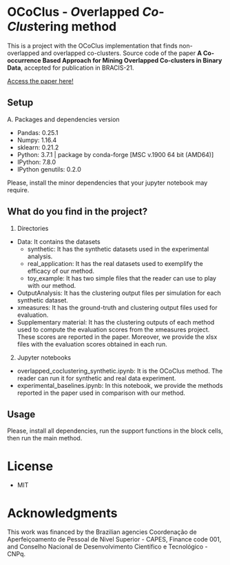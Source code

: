 # OCoClus - <i>O</i>verlapped <i>Co</i>-<i>Clus</i>tering method

This is a project with the OCoClus implementation that finds non-overlapped and overlapped co-clusters.
Source code of the paper **A Co-occurrence Based Approach for Mining Overlapped Co-clusters in Binary Data**, accepted for publication in BRACIS-21.

[Access the paper here!](https://link.springer.com/chapter/10.1007%2F978-3-030-91702-9_25) <!--\[ [preprint](./reference/preprint.pdf) ] \[ [bibtex](./reference/bibliography.bib) ]-->

## Setup
A. Packages and dependencies version
  - Pandas: 0.25.1
  - Numpy: 1.16.4
  - sklearn: 0.21.2
  - Python: 3.7.1 | package by conda-forge [MSC v.1900 64 bit (AMD64)]
  - IPython: 7.8.0
  - IPython genutils: 0.2.0

Please, install the minor dependencies that your jupyter notebook may require.

## What do you find in the project?
1. Directories
  - Data: It contains the datasets
    * synthetic: It has the synthetic datasets used in the experimental analysis.
    * real_application: It has the real datasets used to exemplify the efficacy of our method.
    * toy_example: It has two simple files that the reader can use to play with our method.
  - OutputAnalysis: It has the clustering output files per simulation for each synthetic dataset.
  - xmeasures: It has the ground-truth and clustering output files used for evaluation.
  - Supplementary material: It has the clustering outputs of each method used to compute the evaluation scores from the xmeasures project. These scores are reported in the paper. Moreover, we provide the xlsx files with the evaluation scores obtained in each run.

2. Jupyter notebooks
  * overlapped_coclustering_synthetic.ipynb: It is the OCoClus method. The reader can run it for synthetic and real data experiment.
  * experimental_baselines.ipynb: In this notebook, we provide the methods reported in the paper used in comparison with our method.

## Usage

Please, install all dependencies, run the support functions in the block cells, then run the main method.


# License

- MIT


# Acknowledgments

This work was financed  by the Brazilian agencies Coordenação de Aperfeiçoamento de Pessoal de Nivel Superior - CAPES, Finance code 001, and Conselho Nacional de Desenvolvimento Científico e Tecnológico - CNPq.
